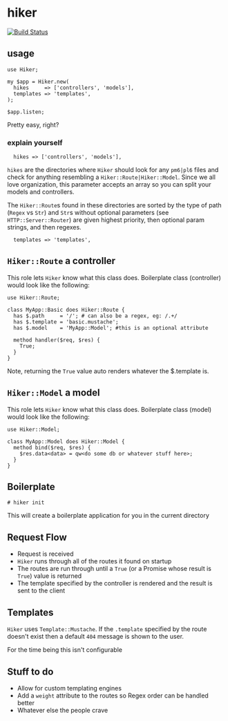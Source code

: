 # hiker

[![Build Status](https://travis-ci.org/tony-o/perl6-hiker.svg)](https://travis-ci.org/tony-o/perl6-hiker)

## usage

```perl6
use Hiker;

my $app = Hiker.new(
  hikes     => ['controllers', 'models'],
  templates => 'templates',
);

$app.listen;
```

Pretty easy, right?

### explain yourself

```perl6
  hikes => ['controllers', 'models'],
```

`hikes` are the directories where `Hiker` should look for any `pm6|pl6` files and check for anything resembling a `Hiker::Route|Hiker::Model`.  Since we all love organization, this parameter accepts an array so you can split your models and controllers.

The `Hiker::Route`s found in these directories are sorted by the type of path (`Regex` vs `Str`) and `Str`s without optional parameters (see `HTTP::Server::Router`) are given highest priority, then optional param strings, and then regexes.

```perl6
  templates => 'templates',
```

## `Hiker::Route` a controller

This role lets `Hiker` know what this class does.  Boilerplate class (controller) would look like the following:

```perl6
use Hiker::Route;

class MyApp::Basic does Hiker::Route {
  has $.path     = '/'; # can also be a regex, eg: /.+/
  has $.template = 'basic.mustache';
  has $.model    = 'MyApp::Model'; #this is an optional attribute

  method handler($req, $res) {
    True;
  }
}
```

Note, returning the `True` value auto renders whatever the $.template is.

## `Hiker::Model` a model

This role lets `Hiker` know what this class does.  Boilerplate class (model) would look like the following:

```perl6
use Hiker::Model;

class MyApp::Model does Hiker::Model {
  method bind($req, $res) {
    $res.data<data> = qw<do some db or whatever stuff here>;
  }
}
```

## Boilerplate

```
# hiker init
```

This will create a boilerplate application for you in the current directory

## Request Flow

- Request is received
- `Hiker` runs through all of the routes it found on startup
- The routes are run through until a `True` (or a Promise whose result is `True`) value is returned
- The template specified by the controller is rendered and the result is sent to the client

## Templates

`Hiker` uses `Template::Mustache`.  If the `.template` specified by the route doesn't exist then a default `404` message is shown to the user.

For the time being this isn't configurable

## Stuff to do

- Allow for custom templating engines
- Add a `weight` attribute to the routes so Regex order can be handled better
- Whatever else the people crave


